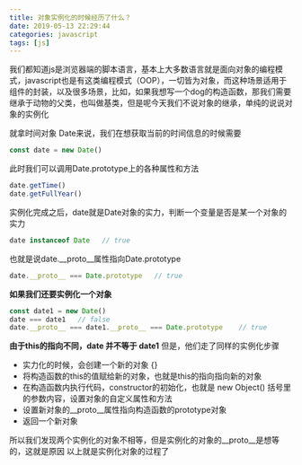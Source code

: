 ```yaml
---
title: 对象实例化的时候经历了什么？
date: 2019-05-13 22:29:44
categories: javascript
tags: [js]
---
```


我们都知道js是浏览器端的脚本语言，基本上大多数语言就是面向对象的编程模式，javascript也是有这类编程模式（OOP），一切皆为对象，而这种场景适用于组件的封装，以及很多场景，比如，如果我想写一个dog的构造函数，那我们需要继承于动物的父类，也叫做基类，但是呢今天我们不说对象的继承，单纯的说说对象的实例化
<!-- more  -->

就拿时间对象 Date来说，我们在想获取当前的时间信息的时候需要
```js
const date = new Date()
```
此时我们可以调用Date.prototype上的各种属性和方法
```js
date.getTime()
date.getFullYear()
```
实例化完成之后，date就是Date对象的实力，判断一个变量是否是某一个对象的实力
```js
date instanceof Date   // true
```
也就是说date.__proto__属性指向Date.prototype
```js
date.__proto__ === Date.prototype   // true
```

**如果我们还要实例化一个对象**
```js
const date1 = new Date()
date === date1   // false
date.__proto__ === date1.__proto__ === Date.prototype    // true
```
**由于this的指向不同，date 并不等于 date1**
但是，他们走了同样的实例化步骤

- 实力化的时候，会创建一个新的对象 {}
- 将构造函数的this的值赋给新的对象，也就是this的指向指向新的对象
- 在构造函数内执行代码，constructor的初始化，也就是 new Object() 括号里的参数内容，设置对象的自定义属性和方法
- 设置新对象的__proto__属性指向构造函数的prototype对象
- 返回一个新对象

所以我们发现两个实例化的对象不相等，但是实例化的对象的__proto__是想等的，这就是原因
以上就是实例化对象的过程了
